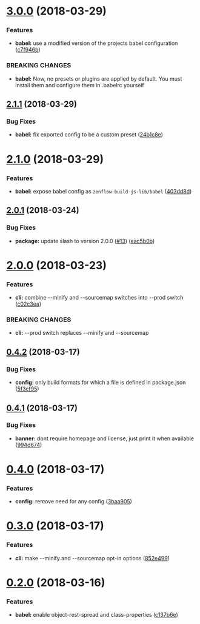 <a name="3.0.0"></a>
# [3.0.0](https://github.com/zenflow/zenflow-build-js-lib/compare/v2.1.1...v3.0.0) (2018-03-29)


### Features

* **babel:** use a modified version of the projects babel configuration ([c7f946b](https://github.com/zenflow/zenflow-build-js-lib/commit/c7f946b))


### BREAKING CHANGES

* **babel:** Now, no presets or plugins are applied by default. You must install them and configure them in .babelrc yourself

<a name="2.1.1"></a>
## [2.1.1](https://github.com/zenflow/zenflow-build-js-lib/compare/v2.1.0...v2.1.1) (2018-03-29)


### Bug Fixes

* **babel:** fix exported config to be a custom preset ([24b1c8e](https://github.com/zenflow/zenflow-build-js-lib/commit/24b1c8e))

<a name="2.1.0"></a>
# [2.1.0](https://github.com/zenflow/zenflow-build-js-lib/compare/v2.0.1...v2.1.0) (2018-03-29)


### Features

* **babel:** expose babel config as `zenflow-build-js-lib/babel` ([403dd8d](https://github.com/zenflow/zenflow-build-js-lib/commit/403dd8d))

<a name="2.0.1"></a>
## [2.0.1](https://github.com/zenflow/zenflow-build-js-lib/compare/v2.0.0...v2.0.1) (2018-03-24)


### Bug Fixes

* **package:** update slash to version 2.0.0 ([#13](https://github.com/zenflow/zenflow-build-js-lib/issues/13)) ([eac5b0b](https://github.com/zenflow/zenflow-build-js-lib/commit/eac5b0b))

<a name="2.0.0"></a>
# [2.0.0](https://github.com/zenflow/zenflow-build-js-lib/compare/v1.0.0...v2.0.0) (2018-03-23)


### Features

* **cli:** combine --minify and --sourcemap switches into --prod switch ([c02c3ea](https://github.com/zenflow/zenflow-build-js-lib/commit/c02c3ea))


### BREAKING CHANGES

* **cli:** --prod switch replaces --minify and --sourcemap

<a name="0.4.2"></a>
## [0.4.2](https://github.com/zenflow/zenflow-build-js-lib/compare/v0.4.1...v0.4.2) (2018-03-17)


### Bug Fixes

* **config:** only build formats for which a file is defined in package.json ([5f3cf95](https://github.com/zenflow/zenflow-build-js-lib/commit/5f3cf95))

<a name="0.4.1"></a>
## [0.4.1](https://github.com/zenflow/zenflow-build-js-lib/compare/v0.4.0...v0.4.1) (2018-03-17)


### Bug Fixes

* **banner:** dont require homepage and license, just print it when available ([994d674](https://github.com/zenflow/zenflow-build-js-lib/commit/994d674))

<a name="0.4.0"></a>
# [0.4.0](https://github.com/zenflow/zenflow-build-js-lib/compare/v0.3.0...v0.4.0) (2018-03-17)


### Features

* **config:** remove need for any config ([3baa905](https://github.com/zenflow/zenflow-build-js-lib/commit/3baa905))

<a name="0.3.0"></a>
# [0.3.0](https://github.com/zenflow/zenflow-build-js-lib/compare/v0.2.0...v0.3.0) (2018-03-17)


### Features

* **cli:** make --minify and --sourcemap opt-in options ([852e499](https://github.com/zenflow/zenflow-build-js-lib/commit/852e499))

<a name="0.2.0"></a>
# [0.2.0](https://github.com/zenflow/zenflow-build-js-lib/compare/v0.1.1...v0.2.0) (2018-03-16)


### Features

* **babel:** enable object-rest-spread and class-properties ([c137b6e](https://github.com/zenflow/zenflow-build-js-lib/commit/c137b6e))
